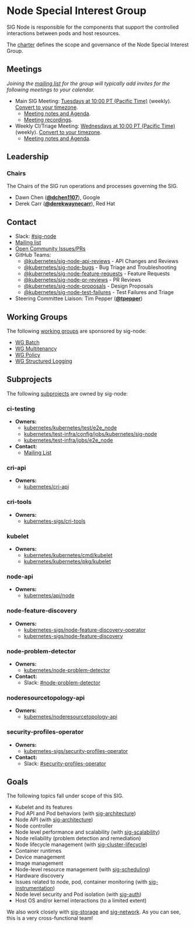 <!---
This is an autogenerated file!

Please do not edit this file directly, but instead make changes to the
sigs.yaml file in the project root.

To understand how this file is generated, see https://git.k8s.io/community/generator/README.md
--->
# Node Special Interest Group

SIG Node is responsible for the components that support the controlled interactions between pods and host resources.

The [charter](charter.md) defines the scope and governance of the Node Special Interest Group.

## Meetings
*Joining the [mailing list](https://groups.google.com/forum/#!forum/kubernetes-sig-node) for the group will typically add invites for the following meetings to your calendar.*
* Main SIG Meeting: [Tuesdays at 10:00 PT (Pacific Time)](https://zoom.us/j/4799874685) (weekly). [Convert to your timezone](http://www.thetimezoneconverter.com/?t=10:00&tz=PT%20%28Pacific%20Time%29).
  * [Meeting notes and Agenda](https://docs.google.com/document/d/1Ne57gvidMEWXR70OxxnRkYquAoMpt56o75oZtg-OeBg/edit?usp=sharing).
  * [Meeting recordings](https://www.youtube.com/playlist?list=PL69nYSiGNLP1wJPj5DYWXjiArF-MJ5fNG).
* Weekly CI/Triage Meeting: [Wednesdays at 10:00 PT (Pacific Time)](https://zoom.us/j/4799874685) (weekly). [Convert to your timezone](http://www.thetimezoneconverter.com/?t=10:00&tz=PT%20%28Pacific%20Time%29).
  * [Meeting notes and Agenda](https://docs.google.com/document/d/1fb-ugvgdSVIkkuJ388_nhp2pBTy_4HEVg5848Xy7n5U/edit).

## Leadership

### Chairs
The Chairs of the SIG run operations and processes governing the SIG.

* Dawn Chen (**[@dchen1107](https://github.com/dchen1107)**), Google
* Derek Carr (**[@derekwaynecarr](https://github.com/derekwaynecarr)**), Red Hat

## Contact
- Slack: [#sig-node](https://kubernetes.slack.com/messages/sig-node)
- [Mailing list](https://groups.google.com/forum/#!forum/kubernetes-sig-node)
- [Open Community Issues/PRs](https://github.com/kubernetes/community/labels/sig%2Fnode)
- GitHub Teams:
    - [@kubernetes/sig-node-api-reviews](https://github.com/orgs/kubernetes/teams/sig-node-api-reviews) - API Changes and Reviews
    - [@kubernetes/sig-node-bugs](https://github.com/orgs/kubernetes/teams/sig-node-bugs) - Bug Triage and Troubleshooting
    - [@kubernetes/sig-node-feature-requests](https://github.com/orgs/kubernetes/teams/sig-node-feature-requests) - Feature Requests
    - [@kubernetes/sig-node-pr-reviews](https://github.com/orgs/kubernetes/teams/sig-node-pr-reviews) - PR Reviews
    - [@kubernetes/sig-node-proposals](https://github.com/orgs/kubernetes/teams/sig-node-proposals) - Design Proposals
    - [@kubernetes/sig-node-test-failures](https://github.com/orgs/kubernetes/teams/sig-node-test-failures) - Test Failures and Triage
- Steering Committee Liaison: Tim Pepper (**[@tpepper](https://github.com/tpepper)**)

## Working Groups

The following [working groups][working-group-definition] are sponsored by sig-node:
* [WG Batch](/wg-batch)
* [WG Multitenancy](/wg-multitenancy)
* [WG Policy](/wg-policy)
* [WG Structured Logging](/wg-structured-logging)


## Subprojects

The following [subprojects][subproject-definition] are owned by sig-node:
### ci-testing
- **Owners:**
  - [kubernetes/kubernetes/test/e2e_node](https://github.com/kubernetes/kubernetes/blob/master/test/e2e_node/OWNERS)
  - [kubernetes/test-infra/config/jobs/kubernetes/sig-node](https://github.com/kubernetes/test-infra/blob/master/config/jobs/kubernetes/sig-node/OWNERS)
  - [kubernetes/test-infra/jobs/e2e_node](https://github.com/kubernetes/test-infra/blob/master/jobs/e2e_node/OWNERS)
- **Contact:**
  - [Mailing List](https://groups.google.com/g/kubernetes-sig-node-test-failures)
### cri-api
- **Owners:**
  - [kubernetes/cri-api](https://github.com/kubernetes/cri-api/blob/master/OWNERS)
### cri-tools
- **Owners:**
  - [kubernetes-sigs/cri-tools](https://github.com/kubernetes-sigs/cri-tools/blob/master/OWNERS)
### kubelet
- **Owners:**
  - [kubernetes/kubernetes/cmd/kubelet](https://github.com/kubernetes/kubernetes/blob/master/cmd/kubelet/OWNERS)
  - [kubernetes/kubernetes/pkg/kubelet](https://github.com/kubernetes/kubernetes/blob/master/pkg/kubelet/OWNERS)
### node-api
- **Owners:**
  - [kubernetes/api/node](https://github.com/kubernetes/api/blob/master/node/OWNERS)
### node-feature-discovery
- **Owners:**
  - [kubernetes-sigs/node-feature-discovery-operator](https://github.com/kubernetes-sigs/node-feature-discovery-operator/blob/master/OWNERS)
  - [kubernetes-sigs/node-feature-discovery](https://github.com/kubernetes-sigs/node-feature-discovery/blob/master/OWNERS)
### node-problem-detector
- **Owners:**
  - [kubernetes/node-problem-detector](https://github.com/kubernetes/node-problem-detector/blob/master/OWNERS)
- **Contact:**
  - Slack: [#node-problem-detector](https://kubernetes.slack.com/messages/node-problem-detector)
### noderesourcetopology-api
- **Owners:**
  - [kubernetes/noderesourcetopology-api](https://github.com/kubernetes/noderesourcetopology-api/blob/master/OWNERS)
### security-profiles-operator
- **Owners:**
  - [kubernetes-sigs/security-profiles-operator](https://github.com/kubernetes-sigs/security-profiles-operator/blob/master/OWNERS)
- **Contact:**
  - Slack: [#security-profiles-operator](https://kubernetes.slack.com/messages/security-profiles-operator)

[subproject-definition]: https://github.com/kubernetes/community/blob/master/governance.md#subprojects
[working-group-definition]: https://github.com/kubernetes/community/blob/master/governance.md#working-groups
<!-- BEGIN CUSTOM CONTENT -->
## Goals

The following topics fall under scope of this SIG.

- Kubelet and its features
- Pod API and Pod behaviors (with [sig-architecture](../sig-architecture))
- Node API (with [sig-architecture](../sig-architecture))
- Node controller
- Node level performance and scalability (with [sig-scalability](../sig-scalability))
- Node reliability (problem detection and remediation)
- Node lifecycle management (with [sig-cluster-lifecycle](../sig-cluster-lifecycle))
- Container runtimes
- Device management
- Image management
- Node-level resource management (with [sig-scheduling](../sig-scheduling))
- Hardware discovery
- Issues related to node, pod, container monitoring (with [sig-instrumentation](../sig-instrumentation))
- Node level security and Pod isolation (with [sig-auth](../sig-auth))
- Host OS and/or kernel interactions (to a limited extent)

We also work closely with [sig-storage](../sig-storage) and [sig-network](../sig-network). As you can see, this is a very cross-functional team!
<!-- END CUSTOM CONTENT -->
